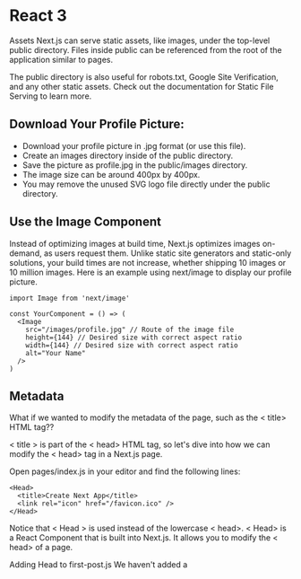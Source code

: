 # React 3
Assets
Next.js can serve static assets, like images, under the top-level public directory. Files inside public can be referenced from the root of the application similar to pages.

The public directory is also useful for robots.txt, Google Site Verification, 
and any other static assets. Check out the documentation for Static File Serving to learn more.

## Download Your Profile Picture:
* Download your profile picture in .jpg format (or use this file).
* Create an images directory inside of the public directory.
* Save the picture as profile.jpg in the public/images directory.
* The image size can be around 400px by 400px.
* You may remove the unused SVG logo file directly under the public directory.

## Use the Image Component
Instead of optimizing images at build time, Next.js optimizes images on-demand, as users request them. Unlike static site generators and static-only solutions, your build times are not increase, whether shipping 10 images or 10 million images.
Here is an example using next/image to display our profile picture.

```
import Image from 'next/image'

const YourComponent = () => (
  <Image
    src="/images/profile.jpg" // Route of the image file
    height={144} // Desired size with correct aspect ratio
    width={144} // Desired size with correct aspect ratio
    alt="Your Name"
  />
)

```
## Metadata
What if we wanted to modify the metadata of the page, such as the < title> HTML tag??

< title > is part of the < head> HTML tag, so let's dive into how we can modify the < head> tag in a Next.js page.

Open pages/index.js in your editor and find the following lines:
```
<Head>
  <title>Create Next App</title>
  <link rel="icon" href="/favicon.ico" />
</Head>

```
Notice that < Head > is used instead of the lowercase < head>. < Head> is a React Component that is built into Next.js. It allows you to modify the < head> of a page.


Adding Head to first-post.js We haven't added a <title> to our /posts/first-post route. Let's add one.

Open the pages/posts/first-post.js file and add an import for Head from next/head at the beginning of the file:

```
import Head from 'next/head'
Then, update the exported FirstPost component to include the Head component. 
For now, we‘ll add just the title tag:
export default function FirstPost() {
  return (
    <>
      <Head>
        <title>First Post</title>
      </Head>
      <h1>First Post</h1>
      <h2>
        <Link href="/">
          <a>Back to home</a>
        </Link>
      </h2>
    </>
  )
}
```

## CSS Styling

```
    <style jsx>{`
    …
    `}</style>
```
>Write and Importing CSS:
Next.js has built-in support for CSS and Sass which allows you to import .css and .scss files. Using popular CSS libraries like Tailwind CSS is also supported.